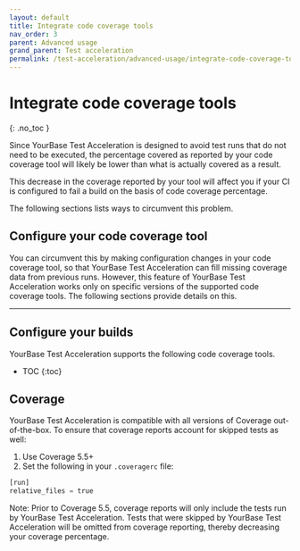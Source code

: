 ```yaml
---
layout: default
title: Integrate code coverage tools
nav_order: 3
parent: Advanced usage
grand_parent: Test acceleration
permalink: /test-acceleration/advanced-usage/integrate-code-coverage-tools
---
```


# Integrate code coverage tools
{: .no_toc }

Since YourBase Test Acceleration is designed to avoid test runs that do not need to be executed, the percentage covered as reported by your code coverage tool will likely be lower than what is actually covered as a result. 

This decrease in the coverage reported by your tool will affect you if your CI is configured to fail a build on the basis of code coverage percentage.

The following sections lists ways to circumvent this problem.

## Configure your code coverage tool

You can circumvent this by making configuration changes in your code coverage tool, so that YourBase Test Acceleration can fill missing coverage data from previous runs. 
However, this feature of YourBase Test Acceleration works only on specific versions of the supported code coverage tools.  The following sections provide details on this.



---

## Configure your builds

YourBase Test Acceleration supports the following code coverage tools.
- TOC
{:toc}

## Coverage
YourBase Test Acceleration is compatible with all versions of Coverage out-of-the-box. To ensure that coverage reports account for skipped tests as well:
1. Use Coverage 5.5+ 
2. Set the following in your `.coveragerc` file:
```python
[run]
relative_files = true
```

Note: Prior to Coverage 5.5, coverage reports will only include the tests run by YourBase Test Acceleration. Tests that were skipped by YourBase Test Acceleration will be omitted from coverage reporting, thereby decreasing your coverage percentage.
